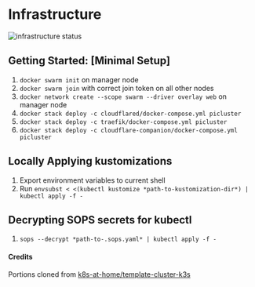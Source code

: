 # Infrastructure
![infrastructure status](https://healthchecks.thepi.cloud/badge/e6b61d05-c119-4436-920a-defb74/u65qd5mX-2/infrastructure.svg)

## Getting Started: [Minimal Setup]
1. `docker swarm init` on manager node
2. `docker swarm join` with correct join token on all other nodes
3. `docker network create --scope swarm --driver overlay web` on manager node
4. `docker stack deploy -c cloudflared/docker-compose.yml picluster`
5. `docker stack deploy -c traefik/docker-compose.yml picluster`
6. `docker stack deploy -c cloudflare-companion/docker-compose.yml picluster`

## Locally Applying kustomizations
1. Export environment variables to current shell
2. Run `envsubst < <(kubectl kustomize *path-to-kustomization-dir*) | kubectl apply -f -`

## Decrypting SOPS secrets for kubectl
1. `sops --decrypt *path-to-.sops.yaml* | kubectl apply -f -`

#### Credits
Portions cloned from [k8s-at-home/template-cluster-k3s](https://github.com/k8s-at-home/template-cluster-k3s)

